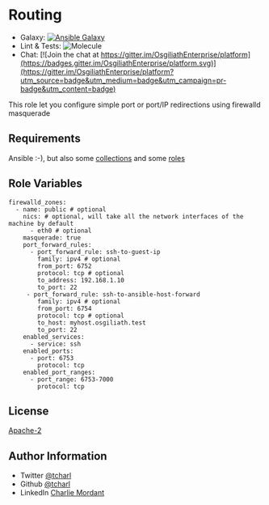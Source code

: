 Routing
=========

* Galaxy: [![Ansible Galaxy](https://img.shields.io/badge/galaxy-tcharl.ansible_routing-660198.svg?style=flat)](https://galaxy.ansible.com/tcharl/ansible_routing)
* Lint & Tests: ![Molecule](https://github.com/OsgiliathEnterprise/ansible-routing/workflows/Molecule/badge.svg)
* Chat: [![Join the chat at https://gitter.im/OsgiliathEnterprise/platform](https://badges.gitter.im/OsgiliathEnterprise/platform.svg)](https://gitter.im/OsgiliathEnterprise/platform?utm_source=badge&utm_medium=badge&utm_campaign=pr-badge&utm_content=badge)

This role let you configure simple port or port/IP redirections using firewalld masquerade

Requirements
------------

Ansible :-), but also some [collections](./requirements-collections.yml) and some [roles](./requirements.yml)

Role Variables
--------------

```
firewalld_zones:
  - name: public # optional
    nics: # optional, will take all the network interfaces of the machine by default
      - eth0 # optional
    masquerade: true
    port_forward_rules:
      - port_forward_rule: ssh-to-guest-ip
        family: ipv4 # optional
        from_port: 6752
        protocol: tcp # optional
        to_address: 192.168.1.10
        to_port: 22
     - port_forward_rule: ssh-to-ansible-host-forward
        family: ipv4 # optional
        from_port: 6754
        protocol: tcp # optional
        to_host: myhost.osgiliath.test
        to_port: 22
    enabled_services:
      - service: ssh
    enabled_ports:
      - port: 6753
        protocol: tcp 
    enabled_port_ranges:
      - port_range: 6753-7000
        protocol: tcp 
```

License
-------

[Apache-2](https://www.apache.org/licenses/LICENSE-2.0)

Author Information
------------------

* Twitter [@tcharl](https://twitter.com/Tcharl)
* Github [@tcharl](https://github.com/Tcharl)
* LinkedIn [Charlie Mordant](https://www.linkedin.com/in/charlie-mordant-51796a97/)
